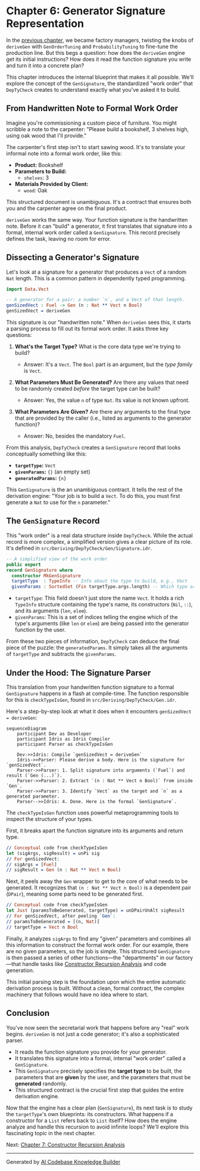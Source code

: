 # Chapter 6: Generator Signature Representation

In the [previous chapter](05_derivation_customization_.md), we became factory managers, twisting the knobs of `deriveGen` with `GenOrderTuning` and `ProbabilityTuning` to fine-tune the production line. But this begs a question: how does the `deriveGen` engine get its initial instructions? How does it read the function signature you write and turn it into a concrete plan?

This chapter introduces the internal blueprint that makes it all possible. We'll explore the concept of the `GenSignature`, the standardized "work order" that `DepTyCheck` creates to understand exactly what you've asked it to build.

## From Handwritten Note to Formal Work Order

Imagine you're commissioning a custom piece of furniture. You might scribble a note to the carpenter: "Please build a bookshelf, 3 shelves high, using oak wood that I'll provide."

The carpenter's first step isn't to start sawing wood. It's to translate your informal note into a formal work order, like this:

-   **Product:** Bookshelf
-   **Parameters to Build:**
    -   `shelves`: 3
-   **Materials Provided by Client:**
    -   `wood`: Oak

This structured document is unambiguous. It's a contract that ensures both you and the carpenter agree on the final product.

`deriveGen` works the same way. Your function signature is the handwritten note. Before it can "build" a generator, it first translates that signature into a formal, internal work order called a `GenSignature`. This record precisely defines the task, leaving no room for error.

## Dissecting a Generator's Signature

Let's look at a signature for a generator that produces a `Vect` of a random `Nat` length. This is a common pattern in dependently typed programming.

```idris
import Data.Vect

-- A generator for a pair: a number `n`, and a Vect of that length.
genSizedVect : Fuel -> Gen (n : Nat ** Vect n Bool)
genSizedVect = deriveGen
```

This signature is our "handwritten note." When `deriveGen` sees this, it starts a parsing process to fill out its formal work order. It asks three key questions:

1.  **What's the Target Type?** What is the core data type we're trying to build?
    -   Answer: It's a `Vect`. The `Bool` part is an argument, but the *type family* is `Vect`.

2.  **What Parameters Must Be Generated?** Are there any values that need to be randomly created *before* the target type can be built?
    -   Answer: Yes, the value `n` of type `Nat`. Its value is not known upfront.

3.  **What Parameters Are Given?** Are there any arguments to the final type that are provided by the caller (i.e., listed as arguments to the generator function)?
    -   Answer: No, besides the mandatory `Fuel`.

From this analysis, `DepTyCheck` creates a `GenSignature` record that looks conceptually something like this:

-   **`targetType`:** `Vect`
-   **`givenParams`:** `{}` (an empty set)
-   **`generatedParams`:** `{n}`

This `GenSignature` is the an unambiguous contract. It tells the rest of the derivation engine: "Your job is to build a `Vect`. To do this, you must first generate a `Nat` to use for the `n` parameter."

## The `GenSignature` Record

This "work order" is a real data structure inside `DepTyCheck`. While the actual record is more complex, a simplified version gives a clear picture of its role. It's defined in `src/Deriving/DepTyCheck/Gen/Signature.idr`.

```idris
-- A simplified view of the work order
public export
record GenSignature where
  constructor MkGenSignature
  targetType  : TypeInfo -- Info about the type to build, e.g., Vect
  givenParams : SortedSet (Fin targetType.args.length) -- Which type arguments are provided?
```

-   `targetType`: This field doesn't just store the name `Vect`. It holds a rich `TypeInfo` structure containing the type's name, its constructors (`Nil`, `::`), and its arguments (`len`, `elem`).
-   `givenParams`: This is a set of indices telling the engine which of the type's arguments (like `len` or `elem`) are being passed into the generator function by the user.

From these two pieces of information, `DepTyCheck` can deduce the final piece of the puzzle: the `generatedParams`. It simply takes all the arguments of `targetType` and subtracts the `givenParams`.

## Under the Hood: The Signature Parser

This translation from your handwritten function signature to a formal `GenSignature` happens in a flash at compile-time. The function responsible for this is `checkTypeIsGen`, found in `src/Deriving/DepTyCheck/Gen.idr`.

Here's a step-by-step look at what it does when it encounters `genSizedVect = deriveGen`:

```mermaid
sequenceDiagram
    participant Dev as Developer
    participant Idris as Idris Compiler
    participant Parser as checkTypeIsGen

    Dev->>Idris: Compile `genSizedVect = deriveGen`
    Idris->>Parser: Please derive a body. Here is the signature for `genSizedVect`.
    Parser->>Parser: 1. Split signature into arguments (`Fuel`) and result (`Gen (...)`).
    Parser->>Parser: 2. Extract `(n : Nat ** Vect n Bool)` from inside `Gen`.
    Parser->>Parser: 3. Identify `Vect` as the target and `n` as a generated parameter.
    Parser-->>Idris: 4. Done. Here is the formal `GenSignature`.
```

The `checkTypeIsGen` function uses powerful metaprogramming tools to inspect the structure of your types.

First, it breaks apart the function signature into its arguments and return type.

```idris
// Conceptual code from checkTypeIsGen
let (sigArgs, sigResult) = unPi sig
// For genSizedVect:
// sigArgs = [Fuel]
// sigResult = Gen (n : Nat ** Vect n Bool)
```

Next, it peels away the `Gen` wrapper to get to the core of what needs to be generated. It recognizes that `(n : Nat ** Vect n Bool)` is a dependent pair (`DPair`), meaning some parts need to be generated first.

```idris
// Conceptual code from checkTypeIsGen
let Just (paramsToBeGenerated, targetType) = unDPairUnAlt sigResult
// For genSizedVect, after peeling `Gen`:
// paramsToBeGenerated = [(n, Nat)]
// targetType = Vect n Bool
```

Finally, it analyzes `sigArgs` to find any "given" parameters and combines all this information to construct the formal work order. For our example, there are no given parameters, so the job is simple. This structured `GenSignature` is then passed a series of other functions—the "departments" in our factory—that handle tasks like [Constructor Recursion Analysis](07_constructor_recursion_analysis_.md) and code generation.

This initial parsing step is the foundation upon which the entire automatic derivation process is built. Without a clean, formal contract, the complex machinery that follows would have no idea where to start.

## Conclusion

You've now seen the secretarial work that happens before any "real" work begins. `deriveGen` is not just a code generator; it's also a sophisticated parser.

-   It reads the function signature you provide for your generator.
-   It translates this signature into a formal, internal "work order" called a `GenSignature`.
-   This `GenSignature` precisely specifies the **target type** to be built, the parameters that are **given** by the user, and the parameters that must be **generated** randomly.
-   This structured contract is the crucial first step that guides the entire derivation engine.

Now that the engine has a clear plan (`GenSignature`), its next task is to study the `targetType`'s own blueprints: its constructors. What happens if a constructor for a `List` refers back to `List` itself? How does the engine analyze and handle this recursion to avoid infinite loops? We'll explore this fascinating topic in the next chapter.

Next: [Chapter 7: Constructor Recursion Analysis](07_constructor_recursion_analysis_.md)

---

Generated by [AI Codebase Knowledge Builder](https://github.com/The-Pocket/Tutorial-Codebase-Knowledge)